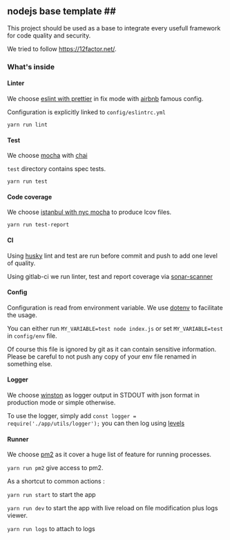 ## nodejs base template ##

This project should be used as a base to integrate every usefull framework for code quality and security.

We tried to follow https://12factor.net/.

### What's inside ###

#### Linter ####

We choose [eslint with prettier](https://prettier.io/docs/en/eslint.html) in fix mode with [airbnb](https://github.com/airbnb/javascript/tree/master/packages/eslint-config-airbnb) famous config.

Configuration is explicitly linked to `config/eslintrc.yml`

`yarn run lint`

#### Test ####

We choose [mocha](https://mochajs.org/) with [chai](http://www.chaijs.com/)

`test` directory contains spec tests.

`yarn run test`

#### Code coverage ####

We choose [istanbul with nyc mocha](https://istanbul.js.org/docs/tutorials/mocha/) to produce lcov files.

`yarn run test-report`

#### CI ####

Using [husky](https://github.com/typicode/husky/tree/master) lint and test are run before commit and push to add one level of quality.

Using gitlab-ci we run linter, test and report coverage via [sonar-scanner](https://docs.sonarqube.org/display/SCAN/Analyzing+with+SonarQube+Scanner)

#### Config ####

Configuration is read from environment variable. We use [dotenv](https://www.npmjs.com/package/dotenv) to facilitate the usage.

You can either run `MY_VARIABLE=test node index.js` or set `MY_VARIABLE=test` in `config/env` file.

Of course this file is ignored by git as it can contain sensitive information. Please be careful to not push any copy of your env file renamed in something else.

#### Logger ####

We choose [winston](https://github.com/winstonjs/winston) as logger output in STDOUT with json format in production mode or simple otherwise.

To use the logger, simply add `const logger = require('./app/utils/logger');` you can then log using [levels](https://github.com/winstonjs/winston#using-logging-levels)

#### Runner ####

We choose [pm2](http://pm2.keymetrics.io/) as it cover a huge list of feature for running processes.

`yarn run pm2` give access to pm2.

As a shortcut to common actions :

`yarn run start` to start the app

`yarn run dev` to start the app with live reload on file modification plus logs viewer.

`yarn run logs` to attach to logs
